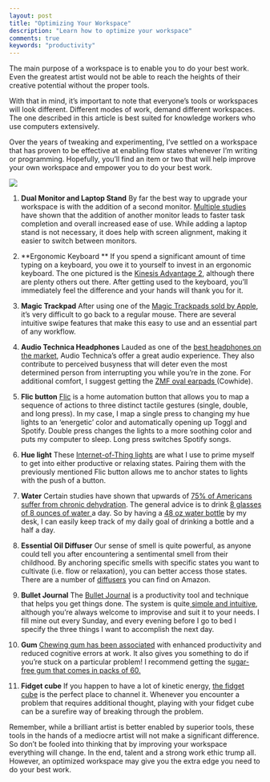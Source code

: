 ```yaml
---
layout: post
title: "Optimizing Your Workspace"
description: "Learn how to optimize your workspace"
comments: true
keywords: "productivity"
---
```



The main purpose of a workspace is to enable you to do your best work. Even the greatest artist would not be able to reach the heights of their creative potential without the proper tools.

With that in mind, it’s important to note that everyone’s tools or workspaces will look different. Different modes of work, demand different workspaces. The one described in this article is best suited for knowledge workers who use computers extensively.

Over the years of tweaking and experimenting, I’ve settled on a workspace that has proven to be effective at enabling flow states whenever I’m writing or programming. Hopefully, you’ll find an item or two that will help improve your own workspace and empower you to do your best work.

![](https://cdn-images-1.medium.com/max/2880/0*cQZ_hj1IhhFqw38f)

1. **Dual Monitor and Laptop Stand**
By far the best way to upgrade your workspace is with the addition of a second monitor. [Multiple studies](https://www.maketecheasier.com/do-dual-monitors-improve-productivity/) have shown that the addition of another monitor leads to faster task completion and overall increased ease of use. While adding a laptop stand is not necessary, it does help with screen alignment, making it easier to switch between monitors.

2. **Ergonomic Keyboard **
If you spend a significant amount of time typing on a keyboard, you owe it to yourself to invest in an ergonomic keyboard. The one pictured is the [Kinesis Advantage 2](https://www.amazon.com/Kinesis-Advantage2-Ergonomic-Keyboard-KB600/dp/B01KR1C5PY), although there are plenty others out there. After getting used to the keyboard, you’ll immediately feel the difference and your hands will thank you for it.

3. **Magic Trackpad**
After using one of the [Magic Trackpads sold by Apple](https://www.apple.com/ca/shop/product/MJ2R2LL/A/magic-trackpad-2-silver), it’s very difficult to go back to a regular mouse. There are several intuitive swipe features that make this easy to use and an essential part of any workflow.

4. **Audio Technica Headphones**
Lauded as one of the [best headphones on the market](https://www.lifewire.com/best-audio-technica-headphones-4157704), Audio Technica’s offer a great audio experience. They also contribute to perceived busyness that will deter even the most determined person from interrupting you while you’re in the zone. For additional comfort, I suggest getting the [ZMF oval earpads ](http://www.zmfheadphones.com/pads-and-cables/zmf-oval-earpads)(Cowhide).

5. **Flic button** 
[Flic](https://flic.io) is a home automation button that allows you to map a sequence of actions to three distinct tactile gestures (single, double, and long press). In my case, I map a single press to changing my hue lights to an ‘energetic’ color and automatically opening up Toggl and Spotify. Double press changes the lights to a more soothing color and puts my computer to sleep. Long press switches Spotify songs.

6. **Hue light**
These [Internet-of-Thing lights](https://www.amazon.com/slp/hue-lights/jupbu3rx5nqmtqh) are what I use to prime myself to get into either productive or relaxing states. Pairing them with the previously mentioned Flic button allows me to anchor states to lights with the push of a button.

7. **Water**
Certain studies have shown that upwards of [75% of Americans suffer from chronic dehydration](https://www.medicaldaily.com/75-americans-may-suffer-chronic-dehydration-according-doctors-247393). The general advice is to drink [8 glasses of 8 ounces of water ](https://www.healthline.com/nutrition/8-glasses-of-water-per-day)a day. So by having a [48 oz water bottle](https://www.amazon.com/d/Sports-Water-Bottles/Nalgene-Mouth-BPA-Free-Water-Bottle/B071GL7NNN) by my desk, I can easily keep track of my daily goal of drinking a bottle and a half a day.

8. **Essential Oil Diffuser**
Our sense of smell is quite powerful, as anyone could tell you after encountering a sentimental smell from their childhood. By anchoring specific smells with specific states you want to cultivate (i.e. flow or relaxation), you can better access those states. There are a number of [diffusers](https://www.amazon.com/s/ref=nb_sb_noss?url=search-alias%3Daps&field-keywords=aromatherapy+diffuser) you can find on Amazon.

9. **Bullet Journal**
The [Bullet Journal](https://bulletjournal.com/) is a productivity tool and technique that helps you get things done. The system is quite[ simple and intuitive](https://bulletjournal.com/pages/learn), although you’re always welcome to improvise and suit it to your needs. I fill mine out every Sunday, and every evening before I go to bed I specify the three things I want to accomplish the next day.

10. **Gum**
[Chewing gum has been associated](https://www.ncbi.nlm.nih.gov/pmc/articles/PMC4449949/) with enhanced productivity and reduced cognitive errors at work. It also gives you something to do if you’re stuck on a particular problem! I recommend getting the s[ugar-free gum that comes in packs of 60.](https://www.amazon.com/Eclipse-Sugarfree-Gum-Bottle-Bottles/dp/B001D3K2AG?ref_=Oct_TopRatedC_16322471_1&pf_rd_p=801c4a43-8eef-5fa0-8c89-bfee1e13b0af&pf_rd_s=merchandised-search-6&pf_rd_t=101&pf_rd_i=16322471&pf_rd_m=ATVPDKIKX0DER&pf_rd_r=7G5H3SRFKJEFYFW2V7HZ&pf_rd_r=7G5H3SRFKJEFYFW2V7HZ&pf_rd_p=801c4a43-8eef-5fa0-8c89-bfee1e13b0af)

11. **Fidget cube**
If you happen to have a lot of kinetic energy, [the fidget cube](https://www.amazon.com/Helect-Fidget-Relieves-Stress-Anxiety/dp/B075K6V37H/ref=sr_1_3?ie=UTF8&qid=1547217350&sr=8-3&keywords=fidget+cube) is the perfect place to channel it. Whenever you encounter a problem that requires additional thought, playing with your fidget cube can be a surefire way of breaking through the problem.

Remember, while a brilliant artist is better enabled by superior tools, these tools in the hands of a mediocre artist will not make a significant difference. So don’t be fooled into thinking that by improving your workspace everything will change. In the end, talent and a strong work ethic trump all. However, an optimized workspace may give you the extra edge you need to do your best work.

